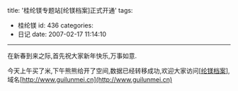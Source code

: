 title: '桂纶镁专题站[纶镁档案]正式开通'
tags:
  - 桂纶镁
id: 436
categories:
  - 日记
date: 2007-02-17 11:14:10
---

在新春到来之际,首先祝大家新年快乐,万事如意.

今天上午买了米,下午熊熊给开了空间,数据已经转移成功,欢迎大家访问[[纶镁档案](http://www.guilunmei.cn)],域名[http://www.guilunmei.cn](http://www.guilunmei.cn)